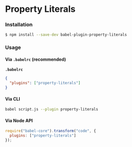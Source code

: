 # Property Literals

### Installation

```sh
$ npm install --save-dev babel-plugin-property-literals
```

### Usage

#### Via `.babelrc` (recommended)

**`.babelrc`**

```json
{
  "plugins": ["property-literals"]
}
```

#### Via CLI

```sh
babel script.js --plugin property-literals
```

#### Via Node API

```js
require("babel-core").transform("code", {
  plugins: ["property-literals"]
});
```

